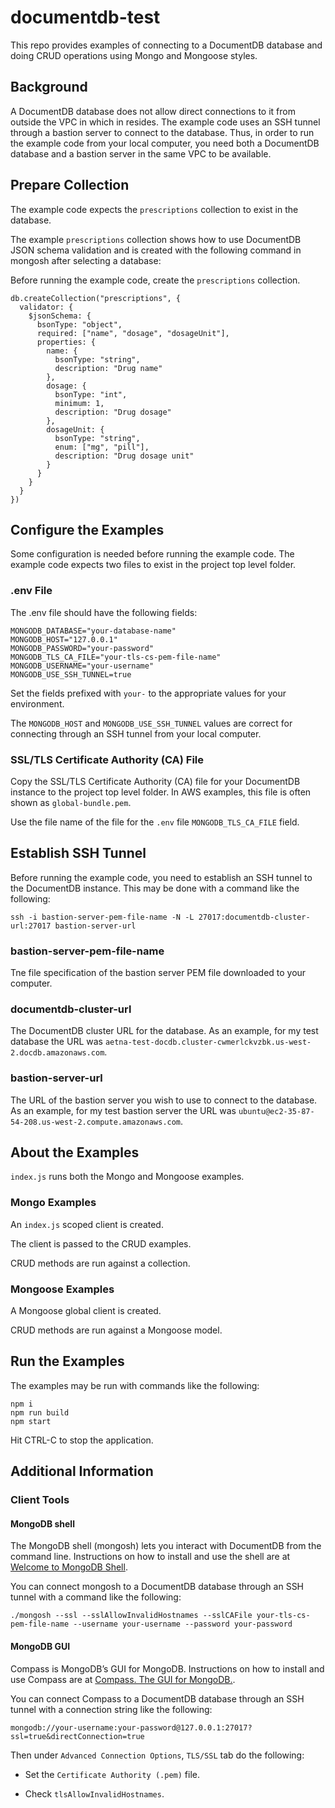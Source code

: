 # documentdb-test

This repo provides examples of connecting to a DocumentDB database and doing CRUD operations using Mongo and Mongoose styles.

## Background

A DocumentDB database does not allow direct connections to it from outside the VPC in which in resides. The example code uses an SSH tunnel through a bastion server to connect to the database. Thus, in order to run the example code from your local computer, you need both a DocumentDB database and a bastion server in the same VPC to be available.

## Prepare Collection

The example code expects the `prescriptions` collection to exist in the database.

The example `prescriptions` collection shows how to use DocumentDB JSON schema validation and is created with the following command in mongosh after selecting a database:

Before running the example code, create the `prescriptions` collection.

```
db.createCollection("prescriptions", {
  validator: {
    $jsonSchema: {
      bsonType: "object",
      required: ["name", "dosage", "dosageUnit"],
      properties: {
        name: {
          bsonType: "string",
          description: "Drug name"
        },
        dosage: {
          bsonType: "int",
          minimum: 1,
          description: "Drug dosage"
        },
        dosageUnit: {
          bsonType: "string",
          enum: ["mg", "pill"],
          description: "Drug dosage unit"
        }
      }
    }
  }
})
```

## Configure the Examples

Some configuration is needed before running the example code. The example code expects two files to exist in the project top level folder.

### .env File

The .env file should have the following fields:

```
MONGODB_DATABASE="your-database-name"
MONGODB_HOST="127.0.0.1"
MONGODB_PASSWORD="your-password"
MONGODB_TLS_CA_FILE="your-tls-cs-pem-file-name"
MONGODB_USERNAME="your-username"
MONGODB_USE_SSH_TUNNEL=true
```

Set the fields prefixed with `your-` to the appropriate values for your environment.

The `MONGODB_HOST` and `MONGODB_USE_SSH_TUNNEL` values are correct for connecting through an SSH tunnel from your local computer.

### SSL/TLS Certificate Authority (CA) File

Copy the SSL/TLS Certificate Authority (CA) file for your DocumentDB instance to the project top level folder. In AWS examples, this file is often shown as `global-bundle.pem`.

Use the file name of the file for the `.env` file `MONGODB_TLS_CA_FILE` field.

## Establish SSH Tunnel

Before running the example code, you need to establish an SSH tunnel to the DocumentDB instance. This may be done with a command like the following:

```
ssh -i bastion-server-pem-file-name -N -L 27017:documentdb-cluster-url:27017 bastion-server-url
```

### bastion-server-pem-file-name

Tne file specification of the bastion server PEM file downloaded to your computer.

### documentdb-cluster-url

The DocumentDB cluster URL for the database. As an example, for my test database the URL was `aetna-test-docdb.cluster-cwmerlckvzbk.us-west-2.docdb.amazonaws.com`.

### bastion-server-url

The URL of the bastion server you wish to use to connect to the database. As an example, for my test bastion server the URL was `ubuntu@ec2-35-87-54-208.us-west-2.compute.amazonaws.com`.

## About the Examples

`index.js` runs both the Mongo and Mongoose examples.

### Mongo Examples

An `index.js` scoped client is created.

The client is passed to the CRUD examples.

CRUD methods are run against a collection.

### Mongoose Examples

A Mongoose global client is created.

CRUD methods are run against a Mongoose model.

## Run the Examples

The examples may be run with commands like the following:

```
npm i
npm run build
npm start
```

Hit CTRL-C to stop the application.

## Additional Information

### Client Tools

#### MongoDB shell

The MongoDB shell (mongosh) lets you interact with DocumentDB from the command line. Instructions on how to install and use the shell are at [Welcome to MongoDB Shell](https://www.mongodb.com/docs/mongodb-shell/).

You can connect mongosh to a DocumentDB database through an SSH tunnel with a command like the following:

```
./mongosh --ssl --sslAllowInvalidHostnames --sslCAFile your-tls-cs-pem-file-name --username your-username --password your-password
```

#### MongoDB GUI

Compass is MongoDB’s GUI for MongoDB. Instructions on how to install and use Compass are at [Compass. The GUI for MongoDB.](https://www.mongodb.com/products/tools/compass).

You can connect Compass to a DocumentDB database through an SSH tunnel with a connection string like the following:

```
mongodb://your-username:your-password@127.0.0.1:27017?ssl=true&directConnection=true
```

Then under `Advanced Connection Options`, `TLS/SSL` tab do the following:

- Set the `Certificate Authority (.pem)` file.

- Check `tlsAllowInvalidHostnames`.
